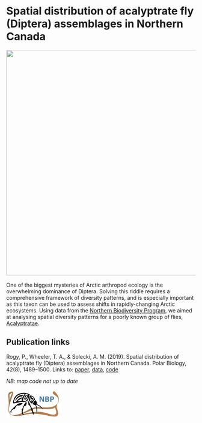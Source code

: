 # Spatial distribution of acalyptrate fly (Diptera) assemblages in Northern Canada
<p align="center">
<img src="https://farm5.static.flickr.com/4101/4819958459_7fa0cb3701_b.jpg" width="800" height="600">
</p>


One of the biggest mysteries of Arctic arthropod ecology is the overwhelming dominance of Diptera. Solving this riddle  requires a comprehensive framework of diversity patterns, and is especially important as this taxon can be used to assess shifts in rapidly-changing Arctic ecosystems. Using data from the [Northern Biodiversity Program](https://northernbiodiversity.wordpress.com/), we aimed at analysing spatial diversity patterns for a poorly known group of flies, [Acalyptratae](https://en.wikipedia.org/wiki/Acalyptratae).

## Publication links
Rogy, P., Wheeler, T. A., & Solecki, A. M. (2019). Spatial distribution of acalyptrate fly (Diptera) assemblages in Northern Canada. Polar Biology, 42(8), 1489–1500. Links to: [paper](https://doi.org/10.1007/s00300-019-02535-y), [data](https://knb.ecoinformatics.org/view/doi:10.5063/F19Z9367), [code](https://github.com/pierrerogy/arctic_flies/tree/master/Code)
<p> <i> NB: map code not up to date </p> </i> 

![NBP](Pictures/nbplogo.jpg)
